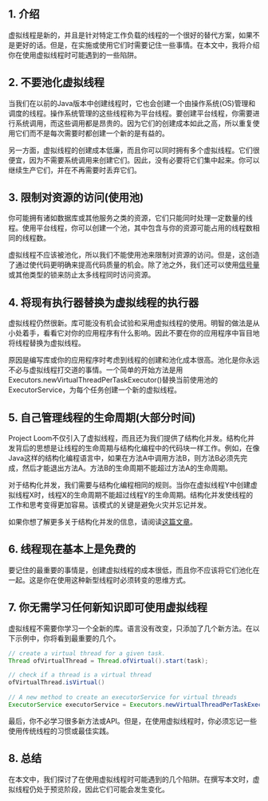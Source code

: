 ## 1. 介绍

虚拟线程是新的，并且是针对特定工作负载的线程的一个很好的替代方案，如果不是更好的话。但是，在实施或使用它们时需要记住一些事情。在本文中，我将介绍你在使用虚拟线程时可能遇到的一些陷阱。

## 2. 不要池化虚拟线程

当我们在以前的Java版本中创建线程时，它也会创建一个由操作系统(OS)管理和调度的线程。操作系统管理的这些线程称为平台线程。要创建平台线程，你需要进行系统调用，而这些调用都是昂贵的。因为它们的创建成本如此之高，所以重复使用它们而不是每次需要时都创建一个新的是有益的。

另一方面，虚拟线程的创建成本低廉，而且你可以同时拥有多个虚拟线程。它们很便宜，因为不需要系统调用来创建它们。因此，没有必要将它们集中起来。你可以继续生产它们，并在不再需要时丢弃它们。

## 3. 限制对资源的访问(使用池)

你可能拥有诸如数据库或其他服务之类的资源，它们只能同时处理一定数量的线程。使用平台线程，你可以创建一个池，其中包含与你的资源可能占用的线程数相同的线程数。

虚拟线程不应该被池化，所以我们不能使用池来限制对资源的访问。但是，这创造了通过使代码更明确来提高代码质量的机会。除了池之外，我们还可以使用[信号量](https://docs.oracle.com/javase/7/docs/api/java/util/concurrent/Semaphore.html)或其他类型的锁来防止太多线程同时访问资源。

## 4. 将现有执行器替换为虚拟线程的执行器

虚拟线程仍然很新。库可能没有机会试验和采用虚拟线程的使用。明智的做法是从小处着手，看看它对你的应用程序有什么影响。因此不要在你的应用程序中盲目地将线程替换为虚拟线程。

原因是编写库或你的应用程序时考虑到线程的创建和池化成本很高。池化是你永远不必与虚拟线程打交道的事情。一个简单的开始方法是用Executors.newVirtualThreadPerTaskExecutor()替换当前使用池的ExecutorService，为每个任务创建一个新的虚拟线程。

## 5. 自己管理线程的生命周期(大部分时间)

Project Loom不仅引入了虚拟线程，而且还为我们提供了结构化并发。结构化并发背后的思想是让线程的生命周期与结构化编程中的代码块一样工作。例如，在像Java这样的结构化编程语言中，如果在方法A中调用方法B，则方法B必须先完成，然后才能退出方法A。方法B的生命周期不能超过方法A的生命周期。

对于结构化并发，我们需要与结构化编程相同的规则。当你在虚拟线程Y中创建虚拟线程X时，线程X的生命周期不能超过线程Y的生命周期。结构化并发使线程的工作和思考变得更加容易。该模式的关键是避免火灾并忘记并发。

如果你想了解更多关于结构化并发的信息，请阅读[这篇文章](https://davidvlijmincx.com/posts/loom/jep_428_structured_concurrency/)。

## 6. 线程现在基本上是免费的

要记住的最重要的事情是，创建虚拟线程的成本很低，而且你不应该将它们池化在一起。这是你在使用这种新型线程时必须转变的思维方式。

## 7. 你无需学习任何新知识即可使用虚拟线程

虚拟线程不需要你学习一个全新的库。语言没有改变，只添加了几个新方法。在以下示例中，你将看到最重要的几个。

```java
// create a virtual thread for a given task.
Thread ofVirtualThread = Thread.ofVirtual().start(task);

// check if a thread is a virtual thread
ofVirtualThread.isVirtual()
        
// A new method to create an executorService for virtual threads 
ExecutorService executorService = Executors.newVirtualThreadPerTaskExecutor();
```

最后，你不必学习很多新方法或API。但是，在使用虚拟线程时，你必须忘记一些使用传统线程的习惯或最佳实践。

## 8. 总结

在本文中，我们探讨了在使用虚拟线程时可能遇到的几个陷阱。在撰写本文时，虚拟线程仍处于预览阶段，因此它们可能会发生变化。